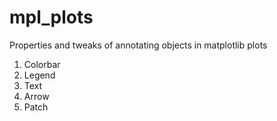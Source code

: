 # mpl_plots

Properties and tweaks of annotating objects in matplotlib plots

1. Colorbar
2. Legend
3. Text
4. Arrow
5. Patch
